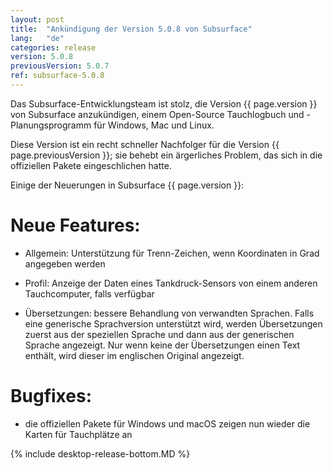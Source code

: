 ```yaml
---
layout: post
title:  "Ankündigung der Version 5.0.8 von Subsurface"
lang:   "de"
categories: release
version: 5.0.8
previousVersion: 5.0.7
ref: subsurface-5.0.8
---
```


Das Subsurface-Entwicklungsteam ist stolz, die Version {{ page.version }} von Subsurface anzukündigen, einem Open-Source Tauchlogbuch und -Planungsprogramm für Windows, Mac und Linux.

Diese Version ist ein recht schneller Nachfolger für die Version {{ page.previousVersion }}; sie behebt ein ärgerliches Problem, das sich in die offiziellen Pakete eingeschlichen hatte.

Einige der Neuerungen in Subsurface {{ page.version }}:

# Neue Features:

- Allgemein: Unterstützung für Trenn-Zeichen, wenn Koordinaten in Grad angegeben werden

- Profil: Anzeige der Daten eines Tankdruck-Sensors von einem anderen Tauchcomputer, falls verfügbar

- Übersetzungen: bessere Behandlung von verwandten Sprachen. Falls eine generische Sprachversion unterstützt wird, werden Übersetzungen zuerst aus der speziellen Sprache und dann aus der generischen Sprache angezeigt. Nur wenn keine der Übersetzungen einen Text enthält, wird dieser im englischen Original angezeigt.

# Bugfixes:

- die offiziellen Pakete für Windows und macOS zeigen nun wieder die Karten für Tauchplätze an

{% include desktop-release-bottom.MD %}
